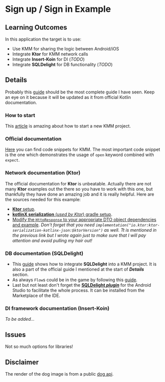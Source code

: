 # Sign up / Sign in Example

## Learning Outcomes
In this application the target is to use:
- Use KMM for sharing the logic between Android/iOS
- Integrate **Ktor** for KMM network calls
- Integrate **Insert-Koin** for DI (*TODO*)
- Integrate **SQLDelight** for DB functionality (*TODO*)

## Details
Probably this [guide](https://kotlinlang.org/docs/multiplatform-mobile-ktor-sqldelight.html#make-the-business-logic-cross-platform) should be the most complete guide I have seen. Keep an eye on it because it will be updated as it from official Kotlin documentation.

### How to start
This [article](https://proandroiddev.com/kmm-quickstart-guide-7598527a2ab9) is amazing about how to start a new KMM project.

### Official documentation
[Here](https://kotlinlang.org/docs/multiplatform-connect-to-apis.html#rules-for-expected-and-actual-declarations) you can find code snippets for KMM. The most important code snippet is the one which demonstrates the usage of `open` keyword combined with `expect`.

### Network documentation (Ktor)
The official documentation for **Ktor** is unbeatable. Actually there are not many **Ktor** examples out the there so you have to work with this one, but thankfully they have done an amazing job and it is really helpful. Here are the sources needed for this example:
- [**Ktor** setup](https://ktor.io/docs/getting-started-ktor-client-multiplatform-mobile.html#ktor-dependencies).
- [**kotlinX serialization** (*used by Ktor*) gradle setup](https://github.com/Kotlin/kotlinx.serialization).
- [Modify the `HttpResponse` to your appropriate DTO object dependencies and example](https://ktor.io/docs/serialization-client.html). *Don't forget that you need `implementation("io.ktor:ktor-serialization-kotlinx-json:$ktorVersion")` as well. Tt is mentioned in the previous link but I wrote again just to make sure that I will pay attention and avoid pulling my hair out!*

### DB documentation (SQLDelight)
- This [guide](https://kotlinlang.org/docs/multiplatform-mobile-ktor-sqldelight.html#configure-sqldelight-and-implement-cache-logic) shows how to integrate **SQLDelight** into a KMM project. It is also a part of the official guide I mentioned at the start of ***Details*** section.
- As always `Flow`s could be in the game by following this [guide](https://cashapp.github.io/sqldelight/js_sqlite/coroutines/).
- Last but not least don't forget the [**SQLDelight *plugin***](https://plugins.jetbrains.com/plugin/8191-sqldelight) for the Android Studio to facilitate the whole process. It can be installed from the Marketplace of the IDE.

### DI framework documentation (Insert-Koin)
*To be added...*

## Issues
Not so much options for libraries!

## Disclaimer
The render of the dog image is from a public [dog api](https://dog.ceo/api/breeds/image/random).
